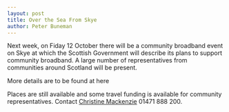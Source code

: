 ```yaml
---
layout: post
title: Over the Sea From Skye
author: Peter Buneman
---
```


Next week, on Fiday 12 October there will be a community broadband
event on Skye at which the Scottish Government will describe its plans
to support community broadband.  A large number of representatives
from communities around Scotland will be present.

More details are to be found at here

Places are still available and some travel funding is available for
community representatives.  Contact [Christine Mackenzie] 01471 888
200.


[here]: http://www.tegola.org.uk/CBBS
[Christine Mackenzie]: mailtoLcnc.smo@uhi.ac.uk 
